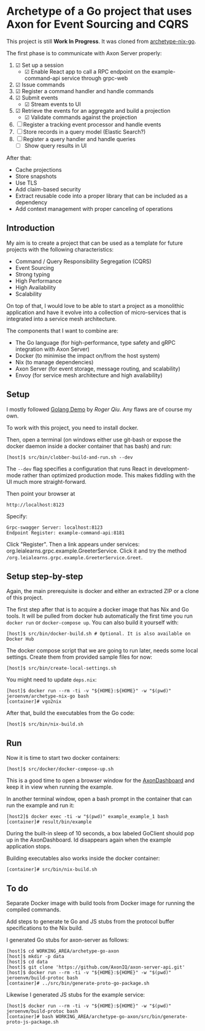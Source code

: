 # Archetype of a Go project that uses Axon for Event Sourcing and CQRS

This project is still **Work In Progress**. It was cloned from [archetype-nix-go](https://github.com/jeroenvanmaanen/archetype-nix-go).

The first phase is to communicate with Axon Server properly:
1. ☑ Set up a session
   *  ☑ Enable React app to call a RPC endpoint on the example-command-api service through grpc-web
2. ☑ Issue commands
3. ☑ Register a command handler and handle commands
4. ☑ Submit events
   * ☑ Stream events to UI
5. ☑ Retrieve the events for an aggregate and build a projection
   * ☑ Validate commands against the projection
6. ☐ Register a tracking event processor and handle events
7. ☐ Store records in a query model (Elastic Search?)
8. ☐ Register a query handler and handle queries
   * ☐ Show query results in UI

After that:

* Cache projections
* Store snapshots
* Use TLS
* Add claim-based security
* Extract reusable code into a proper library that can be included as a dependency
* Add context management with proper canceling of operations

## Introduction

My aim is to create a project that
can be used as a template for future projects with the following
characteristics:
* Command / Query Responsibility Segregation (CQRS)
* Event Sourcing
* Strong typing
* High Performance
* High Availability
* Scalability

On top of that, I would love to be able to start a project as a monolithic
application and have it evolve into a collection of micro-services that is
integrated into a service mesh architecture.

The components that I want to combine are:
* The Go language (for high-performance, type safety and gRPC integration with Axon Server)
* Docker (to minimise the impact on/from the host system)
* Nix (to manage dependencies)
* Axon Server (for event storage, message routing, and scalability)
* Envoy (for service mesh architecture and high availability)

## Setup

I mostly followed [Golang Demo](https://github.com/MatrixAI/Golang-Demo)
by _Roger Qiu_. Any flaws are of course my own.

To work with this project, you need to install docker.

Then, open a terminal (on windows either use git-bash or expose the  
docker daemon inside a docker container that has bash) and run:
```
[host]$ src/bin/clobber-build-and-run.sh --dev
```
The `--dev` flag specifies a configuration that runs React in development-mode
rather than optimized production mode. This makes fiddling with the UI much more straight-forward.

Then point your browser at
```
http://localhost:8123
```
Specify:
```
Grpc-swagger Server: localhost:8123
Endpoint Register: example-command-api:8181
```
Click "Register". Then a link appears under services:
org.leialearns.grpc.example.GreeterService. Click it and try the
method `/org.leialearns.grpc.example.GreeterService.Greet`.

## Setup step-by-step

Again, the main prerequisite is docker and either an extracted ZIP or a
clone of this project.

The first step after
that is to acquire a docker image that has Nix and Go tools. It will be pulled from
docker hub automatically the first time you run `docker run` or
`docker-compose up`. You can also build it yourself with:
```
[host]$ src/bin/docker-build.sh # Optional. It is also available on Docker Hub
```

The docker compose script that we are going to run later, needs some local settings.
Create them from provided sample files for now:
```
[host]$ src/bin/create-local-settings.sh
```

You might need to update `deps.nix`:
```
[host]$ docker run --rm -ti -v "${HOME}:${HOME}" -w "$(pwd)" jeroenvm/archetype-nix-go bash
[container]# vgo2nix
```

After that, build the executables from the Go code:
```
[host]$ src/bin/nix-build.sh
```

## Run

Now it is time to start two docker containers:
```
[host]$ src/docker/docker-compose-up.sh
```

This is a good time to open a browser window for the [AxonDashboard](http://localhost:8024)
and keep it in view when running the example.

In another terminal window, open a bash prompt in the container that can run the example and run it:
```
[host2]$ docker exec -ti -w "$(pwd)" example_example_1 bash
[container]# result/bin/example
```
During the built-in sleep of 10 seconds, a box labeled GoClient should pop up
in the AxonDashboard. Id disappears again when the example application stops.

Building executables also works inside the docker container:
```
[container]# src/bin/nix-build.sh
```

## To do

Separate Docker image with build tools from Docker image for running the
compiled commands.

Add steps to generate te Go and JS stubs from the protocol buffer specifications to the Nix build.

I generated Go stubs for axon-server as follows:
```
[host]$ cd WORKING_AREA/archetype-go-axon
[host]$ mkdir -p data
[host]$ cd data
[host]$ git clone 'https://github.com/AxonIQ/axon-server-api.git'
[host]$ docker run --rm -ti -v "${HOME}:${HOME}" -w "$(pwd)" jeroenvm/build-protoc bash
[container]# ../src/bin/generate-proto-go-package.sh
```

Likewise I generated JS stubs for the example service:
```
[host]$ docker run --rm -ti -v "${HOME}:${HOME}" -w "$(pwd)" jeroenvm/build-protoc bash
[container]# bash WORKING_AREA/archetype-go-axon/src/bin/generate-proto-js-package.sh
```